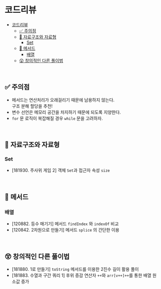 # 코드리뷰

- [코드리뷰](#코드리뷰)
  - [✅ 주의점](#-주의점)
  - [🤔 자료구조와 자료형](#-자료구조와-자료형)
    - [Set](#set)
  - [🤔 메서드](#-메서드)
    - [배열](#배열)
  - [😲 창의적인 다른 풀이법](#-창의적인-다른-풀이법)

<br>

## ✅ 주의점

- 메서드는 연산처리가 오래걸리기 때문에 남용하지 않는다. <br> 구조 분해 할당을 추천!
- 변수 선언은 메모리 공간을 차지하기 때문에 되도록 지양한다.
- `for` 문 로직이 복잡해질 경우 `while` 문을 고려하자.

<br>

## 🤔 자료구조와 자료형

### Set

- [181930. 주사위 게임 2] 객체 `Set`과 접근자 속성 `size`

<br>

## 🤔 메서드

### 배열

- [120882. 등수 매기기] 메서드 `findIndex` 와 `indexOf` 비교
- [120842. 2차원으로 만들기] 메서드 `splice` 의 간단한 이용

<br>

## 😲 창의적인 다른 풀이법

- [181880. 1로 만들기] `toString` 메서드를 이용한 2진수 길이 활용 풀이
- [181883. 수열과 구간 쿼리 1] 후위 증감 연산자 `++`와 `arr[v++]++`를 통한 배열 원소값 증가
